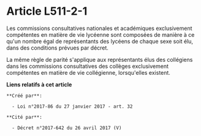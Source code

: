 # Article L511-2-1

Les commissions consultatives nationales et académiques exclusivement  compétentes en matière de vie lycéenne sont composées
de manière à ce  qu'un nombre égal de représentants des lycéens de chaque sexe soit élu,  dans des conditions prévues par
décret. 

La même  règle de parité s'applique aux représentants élus des collégiens dans  les commissions consultatives des collèges
exclusivement compétentes en  matière de vie collégienne, lorsqu'elles existent.

**Liens relatifs à cet article**

	**Créé par**:

	  - Loi n°2017-86 du 27 janvier 2017 - art. 32

	**Cité par**:

	  - Décret n°2017-642 du 26 avril 2017 (V)
